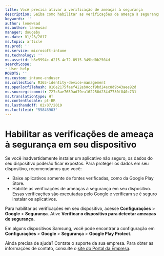 ```yaml
---
title: Você precisa ativar a verificação de ameaças à segurança
description: Saiba como habilitar as verificações de ameaça à segurança em seu dispositivo
keywords: ''
author: lenewsad
ms.author: lanewsad
manager: dougeby
ms.date: 01/23/2017
ms.topic: article
ms.prod: ''
ms.service: microsoft-intune
ms.technology: ''
ms.assetid: b3e5994c-d215-4c72-8915-349bd0b2504d
searchScope:
- User help
ROBOTS: ''
ms.custom: intune-enduser
ms.collection: M365-identity-device-management
ms.openlocfilehash: 810e2175faef422eb0ccf9bd24ac8d9b43aee92d
ms.sourcegitcommit: 727c3ae7659ad79ea162250d234d7730f840c731
ms.translationtype: HT
ms.contentlocale: pt-BR
ms.lasthandoff: 02/07/2019
ms.locfileid: "55846903"
---
```

# <a name="enable-security-threat-scans-on-your-device"></a>Habilitar as verificações de ameaça à segurança em seu dispositivo 
Se você inadvertidamente instalar um aplicativo não seguro, os dados do seu dispositivo poderão ficar expostos. Para proteger os dados em seu dispositivo, recomendamos que você: 

* Baixe aplicativos somente de fontes verificadas, como da Google Play Store.  
* Habilite as verificações de ameaças à segurança em seu dispositivo. Essas verificações são executadas pelo Google e verificam se é seguro instalar os aplicativos.  

Para habilitar as verificações em seu dispositivo, acesse **Configurações** > **Google** > **Segurança**. Ative **Verificar o dispositivo para detectar ameaças de segurança**.  

Em alguns dispositivos Samsung, você pode encontrar a configuração em **Configurações** > **Google** > **Segurança** > **Google Play Protect**.

Ainda precisa de ajuda? Contate o suporte da sua empresa. Para obter as informações de contato, consulte o [site do Portal da Empresa](https://go.microsoft.com/fwlink/?linkid=2010980). 
